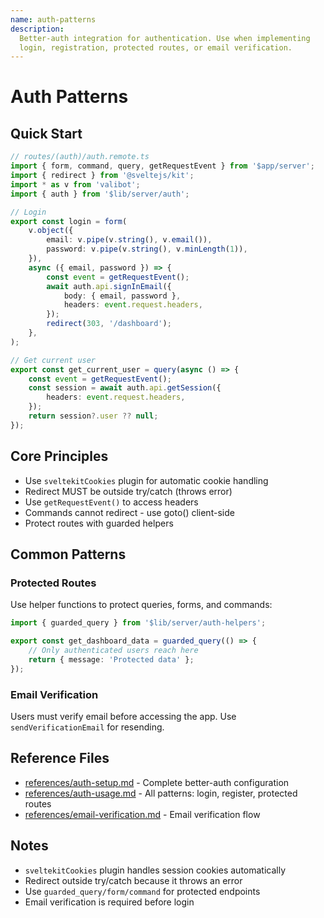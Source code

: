 ```yaml
---
name: auth-patterns
description:
  Better-auth integration for authentication. Use when implementing
  login, registration, protected routes, or email verification.
---
```


# Auth Patterns

## Quick Start

```typescript
// routes/(auth)/auth.remote.ts
import { form, command, query, getRequestEvent } from '$app/server';
import { redirect } from '@sveltejs/kit';
import * as v from 'valibot';
import { auth } from '$lib/server/auth';

// Login
export const login = form(
	v.object({
		email: v.pipe(v.string(), v.email()),
		password: v.pipe(v.string(), v.minLength(1)),
	}),
	async ({ email, password }) => {
		const event = getRequestEvent();
		await auth.api.signInEmail({
			body: { email, password },
			headers: event.request.headers,
		});
		redirect(303, '/dashboard');
	},
);

// Get current user
export const get_current_user = query(async () => {
	const event = getRequestEvent();
	const session = await auth.api.getSession({
		headers: event.request.headers,
	});
	return session?.user ?? null;
});
```

## Core Principles

- Use `sveltekitCookies` plugin for automatic cookie handling
- Redirect MUST be outside try/catch (throws error)
- Use `getRequestEvent()` to access headers
- Commands cannot redirect - use goto() client-side
- Protect routes with guarded helpers

## Common Patterns

### Protected Routes

Use helper functions to protect queries, forms, and commands:

```typescript
import { guarded_query } from '$lib/server/auth-helpers';

export const get_dashboard_data = guarded_query(() => {
	// Only authenticated users reach here
	return { message: 'Protected data' };
});
```

### Email Verification

Users must verify email before accessing the app. Use
`sendVerificationEmail` for resending.

## Reference Files

- [references/auth-setup.md](references/auth-setup.md) - Complete
  better-auth configuration
- [references/auth-usage.md](references/auth-usage.md) - All patterns:
  login, register, protected routes
- [references/email-verification.md](references/email-verification.md) -
  Email verification flow

## Notes

- `sveltekitCookies` plugin handles session cookies automatically
- Redirect outside try/catch because it throws an error
- Use `guarded_query/form/command` for protected endpoints
- Email verification is required before login

